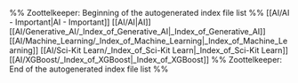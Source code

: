 %% Zoottelkeeper: Beginning of the autogenerated index file list  %%
 [[AI/AI - Important|AI - Important]]
 [[AI/AI|AI]]
 [[AI/Generative_AI/_Index_of_Generative_AI|_Index_of_Generative_AI]]
 [[AI/Machine_Learning/_Index_of_Machine_Learning|_Index_of_Machine_Learning]]
 [[AI/Sci-Kit Learn/_Index_of_Sci-Kit Learn|_Index_of_Sci-Kit Learn]]
 [[AI/XGBoost/_Index_of_XGBoost|_Index_of_XGBoost]]
%% Zoottelkeeper: End of the autogenerated index file list  %%
